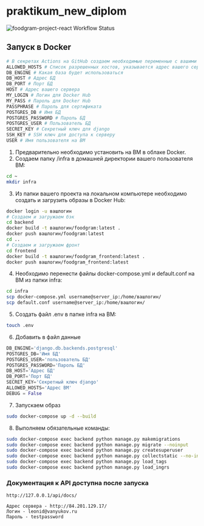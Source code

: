 # praktikum_new_diplom
![foodgram-project-react Workflow Status](https://github.com/leonidvanyukov/foodgram-project-react/actions/workflows/workflow.yml/badge.svg?branch=master&event=push)
## Запуск в Docker
```bash
# В секретах Actions на GitHub создаем необходимые переменные с вашими данными
ALLOWED_HOSTS # Список разрешенных хостов, указывается адрес вашего сервера
DB_ENGINE # Какая база будет использоваться
DB_HOST # Адрес БД
DB_PORT # Порт БД
HOST # Адрес вашего сервера
MY_LOGIN # Логин для Docker Hub
MY_PASS # Пароль для Docker Hub
PASSPHRASE # Пароль для сертификата
POSTGRES_DB # Имя БД
POSTGRES_PASSWORD # Пароль БД
POSTGRES_USER # Пользователь БД 
SECRET_KEY # Секретный ключ для django
SSH_KEY # SSH ключ для доступа к серверу
USER # Имя пользователя на ВМ
```

1. Предварительно необходимо установить на ВМ в облаке Docker.
2. Создаем папку /infra в домашней директории вашего пользователя ВМ:
```bash
cd ~
mkdir infra
```

3. Из папки вашего проекта на локальном компьютере необходимо создать и загрузить образы в Docker Hub:

```bash
docker login -u вашлогин
# Создаем и загружаем бэк
cd backend
docker build -t вашлогин/foodgram:latest .
docker push вашлогин/foodgram:latest
cd ..
# Создаем и загружаем фронт
cd frontend
docker build -t вашлогин/foodgram_frontend:latest .
docker push вашлогин/foodgram_frontend:latest
```

4. Необходимо перенести файлы docker-compose.yml и default.conf на ВМ из папки infra:

```bash
cd infra
scp docker-compose.yml username@server_ip:/home/вашлогин/
scp default.conf username@server_ip:/home/вашлогин/
```

5. Создать файл .env в папке infra на ВМ:

```bash
touch .env
```

6. Добавить в файл данные

```python
DB_ENGINE='django.db.backends.postgresql'
POSTGRES_DB='Имя БД'
POSTGRES_USER='пользователь БД'
POSTGRES_PASSWORD='Пароль БД'
DB_HOST='Адрес БД'
DB_PORT='Порт БД'
SECRET_KEY='Секретный ключ django'
ALLOWED_HOSTS='Адрес ВМ'
DEBUG = False
```

7. Запускаем образ

```bash
sudo docker-compose up -d --build
```

8. Выполняем обязательные команды:

```bash
sudo docker-compose exec backend python manage.py makemigrations
sudo docker-compose exec backend python manage.py migrate --noinput
sudo docker-compose exec backend python manage.py createsuperuser
sudo docker-compose exec backend python manage.py collectstatic --no-input
sudo docker-compose exec backend python manage.py load_tags
sudo docker-compose exec backend python manage.py load_ingrs
```
### Документация к API доступна после запуска

```url
http://127.0.0.1/api/docs/
```
```
Адрес сервера - http://84.201.129.17/
Логин - leonid@vanyukov.ru
Пароль - testpassword
```